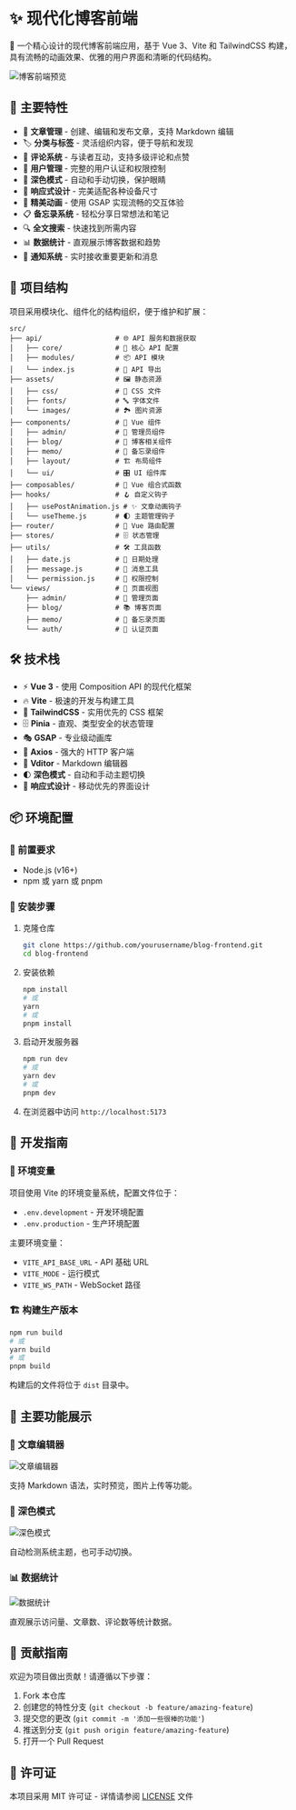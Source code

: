 # ✨ 现代化博客前端

🌈 一个精心设计的现代博客前端应用，基于 Vue 3、Vite 和 TailwindCSS 构建，具有流畅的动画效果、优雅的用户界面和清晰的代码结构。

![博客前端预览](https://via.placeholder.com/800x400?text=博客前端预览)

## 🚀 主要特性

- 📝 **文章管理** - 创建、编辑和发布文章，支持 Markdown 编辑
- 🏷️ **分类与标签** - 灵活组织内容，便于导航和发现
- 💬 **评论系统** - 与读者互动，支持多级评论和点赞
- 👤 **用户管理** - 完整的用户认证和权限控制
- 🌙 **深色模式** - 自动和手动切换，保护眼睛
- 📱 **响应式设计** - 完美适配各种设备尺寸
- 🎨 **精美动画** - 使用 GSAP 实现流畅的交互体验
- 📋 **备忘录系统** - 轻松分享日常想法和笔记
- 🔍 **全文搜索** - 快速找到所需内容
- 📊 **数据统计** - 直观展示博客数据和趋势
- 🔔 **通知系统** - 实时接收重要更新和消息

## 🧩 项目结构

项目采用模块化、组件化的结构组织，便于维护和扩展：

```text
src/
├── api/                  # 🌐 API 服务和数据获取
│   ├── core/             # 🧠 核心 API 配置
│   ├── modules/          # 📦 API 模块
│   └── index.js          # 📑 API 导出
├── assets/               # 🖼️ 静态资源
│   ├── css/              # 🎨 CSS 文件
│   ├── fonts/            # 🔤 字体文件
│   └── images/           # 🏞️ 图片资源
├── components/           # 🧱 Vue 组件
│   ├── admin/            # 👑 管理员组件
│   ├── blog/             # 📰 博客相关组件
│   ├── memo/             # 📝 备忘录组件
│   ├── layout/           # 🏗️ 布局组件
│   └── ui/               # 🎛️ UI 组件库
├── composables/          # 🎣 Vue 组合式函数
├── hooks/                # 🪝 自定义钩子
│   ├── usePostAnimation.js # ✨ 文章动画钩子
│   └── useTheme.js       # 🌓 主题管理钩子
├── router/               # 🧭 Vue 路由配置
├── stores/               # 🗄️ 状态管理
├── utils/                # 🛠️ 工具函数
│   ├── date.js           # 📅 日期处理
│   ├── message.js        # 💌 消息工具
│   └── permission.js     # 🔐 权限控制
└── views/                # 📄 页面视图
    ├── admin/            # 🔧 管理页面
    ├── blog/             # 📚 博客页面
    ├── memo/             # 📒 备忘录页面
    └── auth/             # 🔑 认证页面
```

## 🛠️ 技术栈

- ⚡ **Vue 3** - 使用 Composition API 的现代化框架
- 🔥 **Vite** - 极速的开发与构建工具
- 💨 **TailwindCSS** - 实用优先的 CSS 框架
- 🗄️ **Pinia** - 直观、类型安全的状态管理
- 🎭 **GSAP** - 专业级动画库
- 🔄 **Axios** - 强大的 HTTP 客户端
- 📝 **Vditor** - Markdown 编辑器
- 🌓 **深色模式** - 自动和手动主题切换
- 📱 **响应式设计** - 移动优先的界面设计

## 📦 环境配置

### 🔧 前置要求

- Node.js (v16+)
- npm 或 yarn 或 pnpm

### 🚀 安装步骤

1. 克隆仓库

   ```bash
   git clone https://github.com/yourusername/blog-frontend.git
   cd blog-frontend
   ```

2. 安装依赖

   ```bash
   npm install
   # 或
   yarn
   # 或
   pnpm install
   ```

3. 启动开发服务器

   ```bash
   npm run dev
   # 或
   yarn dev
   # 或
   pnpm dev
   ```

4. 在浏览器中访问 `http://localhost:5173`

## 📝 开发指南

### 🔄 环境变量

项目使用 Vite 的环境变量系统，配置文件位于：

- `.env.development` - 开发环境配置
- `.env.production` - 生产环境配置

主要环境变量：

- `VITE_API_BASE_URL` - API 基础 URL
- `VITE_MODE` - 运行模式
- `VITE_WS_PATH` - WebSocket 路径

### 🏗️ 构建生产版本

```bash
npm run build
# 或
yarn build
# 或
pnpm build
```

构建后的文件将位于 `dist` 目录中。

## 🎨 主要功能展示

### 📝 文章编辑器

![文章编辑器](https://via.placeholder.com/600x300?text=文章编辑器)

支持 Markdown 语法，实时预览，图片上传等功能。

### 🌙 深色模式

![深色模式](https://via.placeholder.com/600x300?text=深色模式)

自动检测系统主题，也可手动切换。

### 📊 数据统计

![数据统计](https://via.placeholder.com/600x300?text=数据统计)

直观展示访问量、文章数、评论数等统计数据。

## 🤝 贡献指南

欢迎为项目做出贡献！请遵循以下步骤：

1. Fork 本仓库
2. 创建您的特性分支 (`git checkout -b feature/amazing-feature`)
3. 提交您的更改 (`git commit -m '添加一些很棒的功能'`)
4. 推送到分支 (`git push origin feature/amazing-feature`)
5. 打开一个 Pull Request

## 📄 许可证

本项目采用 MIT 许可证 - 详情请参阅 [LICENSE](LICENSE) 文件
